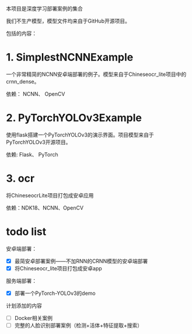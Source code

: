 本项目是深度学习部署案例的集合

我们不生产模型，模型文件均来自于GitHub开源项目。

包括的内容：

# 1. SimplestNCNNExample

一个非常精简的NCNN安卓端部署的例子。模型来自于Chineseocr_lite项目中的crnn_dense。

依赖： NCNN、 OpenCV 

# 2. PyTorchYOLOv3Example

使用flask搭建一个PyTorchYOLOv3的演示界面。项目模型来自于PyTorchYOLOv3开源项目。

依赖: Flask、 PyTorch 

# 3. ocr

将ChineseocrLite项目打包成安卓应用

依赖：NDK18、NCNN、OpenCV

# todo list

安卓端部署：

- [x] 最简安卓部署案例——不加RNN的CRNN模型的安卓端部署
- [x] 将Chineseocr_lite项目打包成安卓app

服务端部署：

- [x] 部署一个PyTorch-YOLOv3的demo

计划添加的内容

- [ ] Docker相关案例 
- [ ] 完整的人脸识别部署案例（检测+活体+特征提取+搜索）
